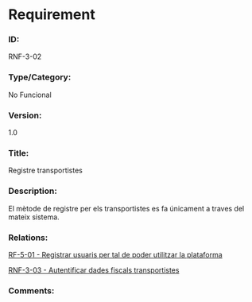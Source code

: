 # Requirement

### ID:
RNF-3-02

### Type/Category:
No Funcional

### Version:
1.0

### Title:
Registre transportistes

### Description:
El mètode de registre per els transportistes es fa únicament a traves del mateix sistema.

### Relations:
[RF-5-01 - Registrar usuaris per tal de poder utilitzar la plataforma](../tecnics/RF-5-01.md)

[RNF-3-03 - Autentificar dades fiscals transportistes](./RNF-3-03.md)

### Comments:
